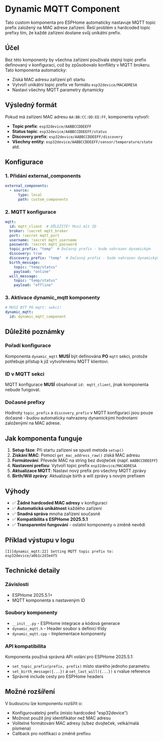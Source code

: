 # Dynamic MQTT Component

Tato custom komponenta pro ESPHome automaticky nastavuje MQTT topic prefix založený na MAC adrese zařízení. Řeší problém s hardcoded topic prefixy tím, že každé zařízení dostane svůj unikátní prefix.

## Účel

Bez této komponenty by všechna zařízení používala stejný topic prefix definovaný v konfiguraci, což by způsobovalo konflikty v MQTT brokeru. Tato komponenta automaticky:

- Získá MAC adresu zařízení při startu
- Vytvoří unikátní topic prefix ve formátu `esp32device/MACADRESA`
- Nastaví všechny MQTT parametry dynamicky

## Výsledný formát

Pokud má zařízení MAC adresu `AA:BB:CC:DD:EE:FF`, komponenta vytvoří:

- **Topic prefix**: `esp32device/AABBCCDDEEFF`
- **Status topic**: `esp32device/AABBCCDDEEFF/status`
- **Discovery prefix**: `esp32device/AABBCCDDEEFF/discovery`
- **Všechny entity**: `esp32device/AABBCCDDEEFF/sensor/temperature/state` atd.

## Konfigurace

### 1. Přidání external_components

```yaml
external_components:
  - source:
      type: local
      path: custom_components
```

### 2. MQTT konfigurace

```yaml
mqtt:
  id: mqtt_client  # DŮLEŽITÉ! Musí mít ID
  broker: !secret mqtt_broker
  port: !secret mqtt_port
  username: !secret mqtt_username
  password: !secret mqtt_password
  topic_prefix: "temp"  # Dočasný prefix - bude nahrazen dynamickým
  discovery: true
  discovery_prefix: "temp"  # Dočasný prefix - bude nahrazen dynamickým
  birth_message:
    topic: "temp/status"
    payload: "online"
  will_message:
    topic: "temp/status"
    payload: "offline"
```

### 3. Aktivace dynamic_mqtt komponenty

```yaml
# MUSÍ BÝT PO mqtt: sekci!
dynamic_mqtt:
  id: dynamic_mqtt_component
```

## Důležité poznámky

### Pořadí konfigurace
Komponenta `dynamic_mqtt` **MUSÍ** být definována **PO** `mqtt` sekci, protože potřebuje přístup k již vytvořenému MQTT klientovi.

### ID v MQTT sekci
MQTT konfigurace **MUSÍ** obsahovat `id: mqtt_client`, jinak komponenta nebude fungovat.

### Dočasné prefixy
Hodnoty `topic_prefix` a `discovery_prefix` v MQTT konfiguraci jsou pouze dočasné - budou automaticky nahrazeny dynamickými hodnotami založenými na MAC adrese.

## Jak komponenta funguje

1. **Setup fáze**: Při startu zařízení se spustí metoda `setup()`
2. **Získání MAC**: Pomocí `get_mac_address_raw()` získá MAC adresu
3. **Formátování**: Převede MAC na string bez dvojteček (např. `AABBCCDDEEFF`)
4. **Nastavení prefixu**: Vytvoří topic prefix `esp32device/MACADRESA`
5. **Aktualizace MQTT**: Nastaví nový prefix pro všechny MQTT zprávy
6. **Birth/Will zprávy**: Aktualizuje birth a will zprávy s novým prefixem

## Výhody

- ✅ **Žádné hardcoded MAC adresy** v konfiguraci
- ✅ **Automatická unikátnost** každého zařízení
- ✅ **Snadná správa** mnoha zařízení současně
- ✅ **Kompatibilita s ESPHome 2025.5.1**
- ✅ **Transparentní fungování** - ostatní komponenty o změně nevědí

## Příklad výstupu v logu

```
[I][dynamic_mqtt:22] Setting MQTT topic prefix to: esp32device/a0b1c2d3e4f5
```

## Technické detaily

### Závislosti
- ESPHome 2025.5.1+
- MQTT komponenta s nastaveným ID

### Soubory komponenty
- `__init__.py` - ESPHome integrace a kódová generace
- `dynamic_mqtt.h` - Header soubor s definicí třídy
- `dynamic_mqtt.cpp` - Implementace komponenty

### API kompatibilita
Komponenta používá správná API volání pro ESPHome 2025.5.1:
- `set_topic_prefix(prefix, prefix)` místo starého jednoho parametru
- `set_birth_message({...})` a `set_last_will({...})` s rvalue reference
- Správné include cesty pro ESPHome headers

## Možné rozšíření

V budoucnu lze komponentu rozšířit o:
- Konfigurovatelný prefix (místo hardcoded "esp32device")
- Možnost použít jiný identifikátor než MAC adresu
- Volitelné formátování MAC adresy (s/bez dvojteček, velká/malá písmena)
- Callback pro notifikaci o změně prefixu
